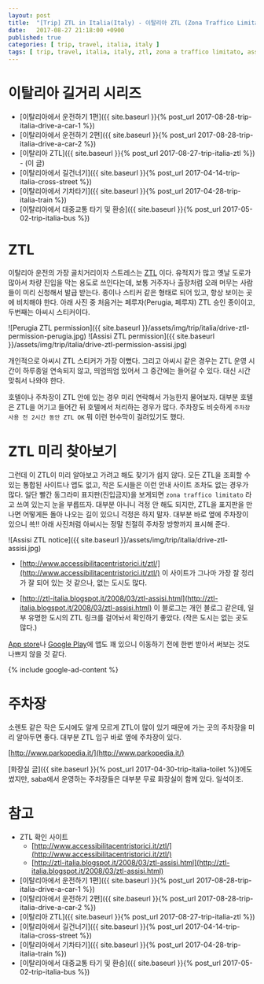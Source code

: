 ```yaml
---
layout: post
title:  "[Trip] ZTL in Italia(Italy) - 이탈리아 ZTL (Zona Traffico Limitato)"
date:   2017-08-27 21:18:00 +0900
published: true
categories: [ trip, travel, italia, italy ]
tags: [ trip, travel, italia, italy, ztl, zona a traffico limitato, assisi, perugia, park, parking, public transportation, transit ]
---
```


# 이탈리아 길거리 시리즈

- [이탈리아에서 운전하기 1편]({{ site.baseurl }}{% post_url 2017-08-28-trip-italia-drive-a-car-1 %})
- [이탈리아에서 운전하기 2편]({{ site.baseurl }}{% post_url 2017-08-28-trip-italia-drive-a-car-2 %})
- [이탈리아 ZTL]({{ site.baseurl }}{% post_url 2017-08-27-trip-italia-ztl %}) - (이 글)
- [이탈리아에서 길건너기]({{ site.baseurl }}{% post_url 2017-04-14-trip-italia-cross-street %})
- [이탈리아에서 기차타기]({{ site.baseurl }}{% post_url 2017-04-28-trip-italia-train %})
- [이탈리아에서 대중교통 타기 및 환승]({{ site.baseurl }}{% post_url 2017-05-02-trip-italia-bus %})


# ZTL

이탈리아 운전의 가장 골치거리이자 스트레스는 [ZTL](https://en.wikipedia.org/wiki/Zona_a_traffico_limitato) 이다. 유적지가 많고 옛날 도로가 많아서 차량 진입을 막는 용도로 쓰인다는데, 보통 거주자나 출장처럼 오래 머무는 사람들이 미리 신청해서 발급 받는다. 종이나 스티커 같은 형태로 되어 있고, 항상 보이는 곳에 비치해야 한다. 아래 사진 중 처음거는 페루자(Perugia, 페루쟈) ZTL 승인 종이이고, 두번째는 아씨시 스티커이다.

![Perugia ZTL permission]({{ site.baseurl }}/assets/img/trip/italia/drive-ztl-permission-perugia.jpg)
![Assisi ZTL permission]({{ site.baseurl }}/assets/img/trip/italia/drive-ztl-permission-assisi.jpg)

개인적으로 아씨시 ZTL 스티커가 가장 이뻤다. 그리고 아씨시 같은 경우는 ZTL 운영 시간이 하루종일 연속되지 않고, 띄엄띄엄 있어서 그 중간에는 들어갈 수 있다. 대신 시간 맞춰서 나와야 한다.

호텔이나 주차장이 ZTL 안에 있는 경우 미리 연락해서 가능한지 물어보자. 대부분 호텔은 ZTL을 어기고 들어간 뒤 호텔에서 처리하는 경우가 많다. 주차장도 비슷하게 `주차장 사용 전 2시간 동안 ZTL OK` 뭐 이런 현수막이 걸려있기도 했다.


# ZTL 미리 찾아보기

그런데 이 ZTL이 미리 알아보고 가려고 해도 찾기가 쉽지 않다. 모든 ZTL을 조회할 수 있는 통합된 사이트나 앱도 없고, 작은 도시들은 이런 안내 사이트 조차도 없는 경우가 많다. 일단 빨간 동그라미 표지판(진입금지)을 보게되면 `zona traffico limitato` 라고 쓰여 있는지 눈을 부릅뜨자. 대부분 아니니 걱정 안 해도 되지만, ZTL을 표지판을 만나면 어떻게든 돌아 나오는 길이 있으니 걱정은 하지 말자. 대부분 바로 옆에 주차장이 있으니 쑉!! 아래 사진처럼 아씨시는 정말 친절히 주차장 방향까지 표시해 준다.

![Assisi ZTL notice]({{ site.baseurl }}/assets/img/trip/italia/drive-ztl-assisi.jpg)

- [http://www.accessibilitacentristorici.it/ztl/](http://www.accessibilitacentristorici.it/ztl/) 이 사이트가 그나마 가장 잘 정리가 잘 되어 있는 것 같으나, 없는 도시도 많다.

- [http://ztl-italia.blogspot.it/2008/03/ztl-assisi.html](http://ztl-italia.blogspot.it/2008/03/ztl-assisi.html) 이 블로그는 개인 블로그 같은데, 일부 유명한 도시의 ZTL 링크를 걸어놔서 확인하기 좋았다. (작은 도시는 없는 곳도 많다.)

[App store](https://itunes.apple.com/kr/store)나 [Google Play](https://play.google.com/store)에 앱도 꽤 있으니 이동하기 전에 한번 받아서 써보는 것도 나쁘지 않을 것 같다.

{% include google-ad-content %}


# 주차장

소렌토 같은 작은 도시에도 알게 모르게 ZTL이 많이 있기 때문에 가는 곳의 주차장을 미리 알아두면 좋다. 대부분 ZTL 입구 바로 옆에 주차장이 있다.

[http://www.parkopedia.it/](http://www.parkopedia.it/)

[화장실 글]({{ site.baseurl }}{% post_url 2017-04-30-trip-italia-toilet %})에도 썼지만, saba에서 운영하는 주차장들은 대부분 무료 화장실이 함께 있다. 일석이조.


# 참고

- ZTL 확인 사이트
  - [http://www.accessibilitacentristorici.it/ztl/](http://www.accessibilitacentristorici.it/ztl/)
  - [http://ztl-italia.blogspot.it/2008/03/ztl-assisi.html](http://ztl-italia.blogspot.it/2008/03/ztl-assisi.html)
- [이탈리아에서 운전하기 1편]({{ site.baseurl }}{% post_url 2017-08-28-trip-italia-drive-a-car-1 %})
- [이탈리아에서 운전하기 2편]({{ site.baseurl }}{% post_url 2017-08-28-trip-italia-drive-a-car-2 %})
- [이탈리아 ZTL]({{ site.baseurl }}{% post_url 2017-08-27-trip-italia-ztl %})
- [이탈리아에서 길건너기]({{ site.baseurl }}{% post_url 2017-04-14-trip-italia-cross-street %})
- [이탈리아에서 기차타기]({{ site.baseurl }}{% post_url 2017-04-28-trip-italia-train %})
- [이탈리아에서 대중교통 타기 및 환승]({{ site.baseurl }}{% post_url 2017-05-02-trip-italia-bus %})
